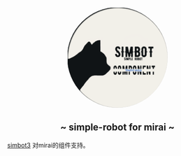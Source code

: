 <div align="center">
<img src=".simbot/logo.png" alt="logo" style="width:230px; height:230px; border-radius:50%; " />
<h2>
    ~ simple-robot for mirai ~ 
</h2>
</div>

[simbot3](https://github.com/ForteScarlet/simpler-robot/tree/v3-dev) 对mirai的组件支持。


